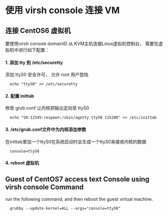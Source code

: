 # 使用 virsh console 连接 VM

##  连接 CentOS6 虚拟机  
要使用virsh console domainID 从 KVM主机连接Linux虚拟机控制台， 需要在虚拟机中进行如下配置：

#### 1. 添加 tty 到 /etc/securetty

添加 ttyS0 安全许可， 允许 root 用户登陆

```
  echo "ttyS0" >> /etc/securetty
```

#### 2. 配置 inittab
修改 grub.conf 让内核把输出定向至 ttyS0
```
  echo "S0:12345:respawn:/sbin/agetty ttyS0 115200" >> /etc/inittab
```

#### 3. /etc/grub.conf文件中为内核添加参数
在inittab里加一个ttyS0在系统启动时会生成一个ttyS0来接收内核的数据
```
  console=ttyS0
```

#### 4. reboot 虚拟机


## Guest of CentOS7 access text Console using virsh console Command
run the following command, and then reboot the guest virtual machine.
```
  grubby --update-kernel=ALL --args="console=ttyS0"
```
